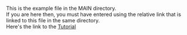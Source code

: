 This is the example file in the MAIN directory. <br>
If you are here then, you must have entered using the relative link that is linked to this file in the same directory. <br>
Here's the link to the [Tutorial](example.md)
